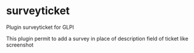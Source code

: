 # surveyticket
Plugin surveyticket for GLPI

This plugin permit to add a survey in place of description field of ticket like screenshot
